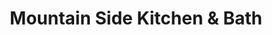 ---
title: "Mountain Side Kitchen & Bath"
url: /burnsville/mountain-side-kitchen-und-bath/
shop: Küchen
---